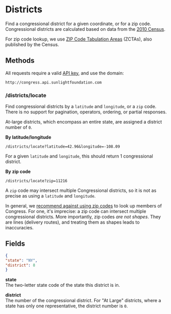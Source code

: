 # Districts

Find a congressional district for a given coordinate, or for a zip code. Congressional districts are calculated based on data from the [2010 Census](http://www.census.gov/rdo/data/).

For zip code lookup, we use [ZIP Code Tabulation Areas](http://www.census.gov/geo/reference/zctas.html) (ZCTAs), also published by the Census.

## Methods

All requests require a valid [API key](index.html#parameters/api-key), and use the domain:

```text
http://congress.api.sunlightfoundation.com
```

### /districts/locate

Find congressional districts by a `latitude` and `longitude`, or a `zip` code. There is no support for pagination, operators, ordering, or partial responses.

At-large districts, which encompass an entire state, are assigned a district number of `0`.

**By latitude/longitude**

```text
/districts/locate?latitude=42.96&longitude=-108.09
```

For a given `latitude` and `longitude`, this should return 1 congressional district.

**By zip code**

```text
/districts/locate?zip=11216
```

A `zip` code may intersect multiple Congressional districts, so it is not as precise as using a `latitude` and `longitude`.

In general, we [recommend against using zip codes](http://sunlightlabs.com/blog/2012/dont-use-zipcodes/) to look up members of Congress. For one, it's imprecise: a zip code can intersect multiple congressional districts. More importantly, zip codes *are not shapes*. They are lines (delivery routes), and treating them as shapes leads to inaccuracies.

## Fields

```json
{
"state": "NY",
"district": 8
}
```

**state**<br/>
The two-letter state code of the state this district is in.

**district**<br/>
The number of the congressional district. For "At Large" districts, where a state has only one representative, the district number is `0`.